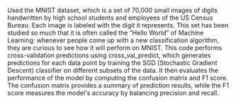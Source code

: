 Used the MNIST dataset, which is a set of 70,000 small images of digits handwritten by high school students and employees of the US Census Bureau. Each image is labeled with the digit it represents. This set has been studied so much that it is often called the “Hello World” of Machine Learning: whenever people come up with a new classification algorithm, they are curious to see how it will perform on MNIST.
This code performs cross-validation predictions using cross_val_predict, which generates predictions for each data point by training the SGD (Stochastic Gradient Descent) classifier on different subsets of the data. It then evaluates the performance of the model by computing the confusion matrix and F1 score. The confusion matrix provides a summary of prediction results, while the F1 score measures the model's accuracy by balancing precision and recall.
